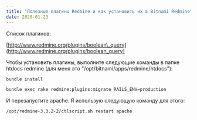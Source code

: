 ```yaml
---
title: "Полезные плагины Redmine и как установить их в Bitnami Redmine"
date: 2020-01-23
---
```


Список плагинов:

[http://www.redmine.org/plugins/boolean\_query](http://www.redmine.org/plugins/boolean_query)

Чтобы установить плагины, выполните следующие команды в папке htdocs redmine (для меня это "/opt/bitnami/apps/redmine/htdocs"):

```bash
bundle install
```

```bash
bundle exec rake redmine:plugins:migrate RAILS_ENV=production
```

И перезапустите apache. Я использую следующую команду для этого:

```bash
/opt/redmine-3.3.2-2/ctlscript.sh restart apache
```
